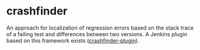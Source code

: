 # crashfinder
An approach for localization of regression errors based on the stack trace of a failing test and differences between two versions.
A Jenkins plugin based on this framework exists ([crashfinder-plugin](https://github.com/heiqs/crashfinder-plugin)).
